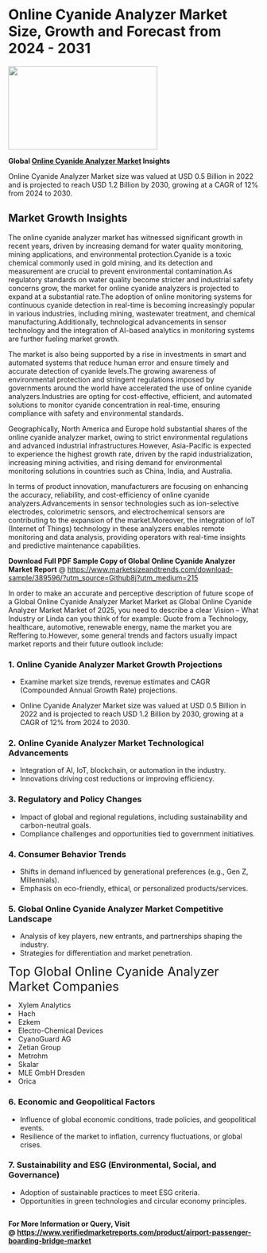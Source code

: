 <H1>Online Cyanide Analyzer Market Size, Growth and Forecast from 2024 - 2031</H1><img class="aligncenter size-medium wp-image-584254" src="https://thirdeyenews.in/wp-content/uploads/2024/09/Global-Market-Research-300x168.jpeg" alt="" width="300" height="168" /><p><strong>Global&nbsp;<a href="https://www.marketsizeandtrends.com/download-sample/389596/?utm_source=Github8j?utm_medium=215">Online Cyanide Analyzer Market</a> Insights</strong></p><p>Online Cyanide Analyzer Market size was valued at USD 0.5 Billion in 2022 and is projected to reach USD 1.2 Billion by 2030, growing at a CAGR of 12% from 2024 to 2030.</p><p><h2>Market Growth Insights</h2> <p>The online cyanide analyzer market has witnessed significant growth in recent years, driven by increasing demand for water quality monitoring, mining applications, and environmental protection.Cyanide is a toxic chemical commonly used in gold mining, and its detection and measurement are crucial to prevent environmental contamination.As regulatory standards on water quality become stricter and industrial safety concerns grow, the market for online cyanide analyzers is projected to expand at a substantial rate.The adoption of online monitoring systems for continuous cyanide detection in real-time is becoming increasingly popular in various industries, including mining, wastewater treatment, and chemical manufacturing.Additionally, technological advancements in sensor technology and the integration of AI-based analytics in monitoring systems are further fueling market growth.</p> <p>The market is also being supported by a rise in investments in smart and automated systems that reduce human error and ensure timely and accurate detection of cyanide levels.The growing awareness of environmental protection and stringent regulations imposed by governments around the world have accelerated the use of online cyanide analyzers.Industries are opting for cost-effective, efficient, and automated solutions to monitor cyanide concentration in real-time, ensuring compliance with safety and environmental standards.</p> <p>Geographically, North America and Europe hold substantial shares of the online cyanide analyzer market, owing to strict environmental regulations and advanced industrial infrastructures.However, Asia-Pacific is expected to experience the highest growth rate, driven by the rapid industrialization, increasing mining activities, and rising demand for environmental monitoring solutions in countries such as China, India, and Australia.</p> <p>In terms of product innovation, manufacturers are focusing on enhancing the accuracy, reliability, and cost-efficiency of online cyanide analyzers.Advancements in sensor technologies such as ion-selective electrodes, colorimetric sensors, and electrochemical sensors are contributing to the expansion of the market.Moreover, the integration of IoT (Internet of Things) technology in these analyzers enables remote monitoring and data analysis, providing operators with real-time insights and predictive maintenance capabilities.</p> <p><span class=""><strong>Download Full PDF Sample Copy of Global Online Cyanide Analyzer Market Report</strong> @ <a href="https://www.marketsizeandtrends.com/download-sample/389596/?utm_source=Github8j?utm_medium=215" target="_blank">https://www.marketsizeandtrends.com/download-sample/389596/?utm_source=Github8j?utm_medium=215</a></span></p><p>In order to make an accurate and perceptive description of future scope of a Global&nbsp;Online Cyanide Analyzer Market Market as Global&nbsp;Online Cyanide Analyzer Market Market of 2025, you need to describe a clear Vision &ndash; What Industry or Linda can you think of for example: Quote from a Technology, healthcare, automotive, renewable energy, name the market you are Reffering to.However, some general trends and factors usually impact market reports and their future outlook include:</p><h3>1.&nbsp;<strong>Online Cyanide Analyzer Market Growth Projections</strong></h3><ul><li>Examine market size trends, revenue estimates and CAGR (Compounded Annual Growth Rate) projections.</li><li><p>Online Cyanide Analyzer Market size was valued at USD 0.5 Billion in 2022 and is projected to reach USD 1.2 Billion by 2030, growing at a CAGR of 12% from 2024 to 2030.</p></li></ul><h3>2.&nbsp;<strong>Online Cyanide Analyzer Market Technological Advancements</strong></h3><ul><li>Integration of AI, IoT, blockchain, or automation in the industry.</li><li>Innovations driving cost reductions or improving efficiency.</li></ul><h3>3.&nbsp;<strong>Regulatory and Policy Changes</strong></h3><ul><li>Impact of global and regional regulations, including sustainability and carbon-neutral goals.</li><li>Compliance challenges and opportunities tied to government initiatives.</li></ul><h3>4.&nbsp;<strong>Consumer Behavior Trends</strong></h3><ul><li>Shifts in demand influenced by generational preferences (e.g., Gen Z, Millennials).</li><li>Emphasis on eco-friendly, ethical, or personalized products/services.</li></ul><h3>5.&nbsp;<strong>Global Online Cyanide Analyzer Market Competitive Landscape</strong></h3><ul><li>Analysis of key players, new entrants, and partnerships shaping the industry.</li><li>Strategies for differentiation and market penetration.</li></ul><p data-pm-slice="1 1 []"><span style="color: inherit; font-family: inherit; font-size: 25px;">Top Global Online Cyanide Analyzer Market Companies</span></p><div class="" data-test-id=""><p><li>Xylem Analytics</li><li> Hach</li><li> Ezkem</li><li> Electro-Chemical Devices</li><li> CyanoGuard AG</li><li> Zetian Group</li><li> Metrohm</li><li> Skalar</li><li> MLE GmbH Dresden</li><li> Orica</li></p></div><h3>6.&nbsp;<strong>Economic and Geopolitical Factors</strong></h3><ul><li>Influence of global economic conditions, trade policies, and geopolitical events.</li><li>Resilience of the market to inflation, currency fluctuations, or global crises.</li></ul><h3>7.&nbsp;<strong>Sustainability and ESG (Environmental, Social, and Governance)</strong></h3><ul><li>Adoption of sustainable practices to meet ESG criteria.</li><li>Opportunities in green technologies and circular economy principles.</li></ul><h2><strong style="font-size: 14px;">For More Information or Query, Visit @&nbsp;</strong><a style="background-color: #ffffff; font-size: 14px;" href="https://www.marketsizeandtrends.com/report/online-cyanide-analyzer-market/" target="_blank">https://www.verifiedmarketreports.com/product/airport-passenger-boarding-bridge-market</a></h2>
